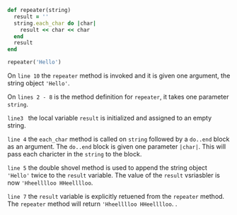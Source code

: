 ```ruby
def repeater(string)
  result = ''
  string.each_char do |char|
    result << char << char
  end
  result
end

repeater('Hello')
```

On `line 10` the `repeater` method is invoked and it is given one argument, the string object `'Hello'`. 

On `lines 2 - 8` is the method definition for `repeater`, it takes one parameter `string`.

`line3 ` the local variable `result` is initialized and assigned to an empty string.

`line 4` the `each_char` method is called on `string` followed by a `do..end` block as an argument. The `do..end` block is given one parameter `|char|`. This will pass each charicter in the `string` to the block. 

`line 5` the double shovel method is used to append the string object `'Hello'` twice to the `result` variable. The value of the `result` vsriasbler is now `'Hheelllloo HHeelllloo`. 

`line 7` the `result` variable is explicitly retuened from the `repeater` method. The `repeater` method will return `'Hheelllloo HHeelllloo`. .
